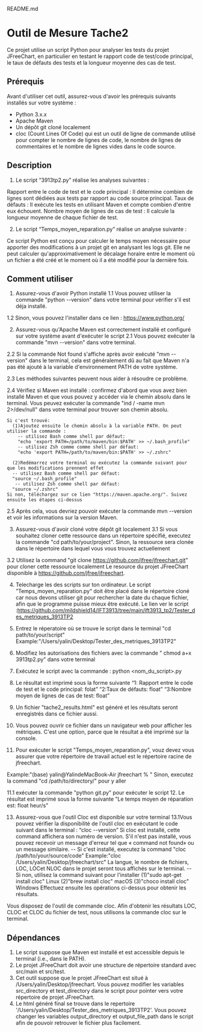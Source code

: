 README.md
# Outil de Mesure Tache2

Ce projet utilise un script Python pour analyser les tests du projet JFreeChart, en particulier en testant le rapport code de test/code principal, le taux de défauts des tests et la longueur moyenne des cas de test.

## Prérequis

Avant d'utiliser cet outil, assurez-vous d'avoir les prérequis suivants installés sur votre système :
- Python 3.x.x
- Apache Maven
- Un dépôt git cloné localement
- cloc (Count Lines Of Code) qui est un outil de ligne de commande utilisé pour compter le nombre de lignes de code, le nombre de lignes de commentaires et le nombre de lignes vides dans le code source.

## Description
1. Le script “3913tp2.py” réalise les analyses suivantes :

Rapport entre le code de test et le code principal : Il détermine combien de lignes sont dédiées aux tests par rapport au code source principal.
Taux de défauts : Il exécute les tests en utilisant Maven et compte combien d'entre eux échouent.
Nombre moyen de lignes de cas de test : Il calcule la longueur moyenne de chaque fichier de test.

2. Le script “Temps_moyen_reparation.py” réalise un analyse suivante :

Ce script Python est conçu pour calculer le temps moyen nécessaire pour apporter des modifications à un projet git en analysant les logs git.
Elle ne peut calculer qu'approximativement le décalage horaire entre le moment où un fichier a été créé et le moment où il a été modifié pour la dernière fois.


## Comment utiliser
1. Assurez-vous d'avoir Python installé
  1.1 Vous pouvez utiliser la commande "python --version" dans votre terminal pour vérifier s'il est déja installé.

  1.2 Sinon, vous pouvez l'installer dans ce lien : https://www.python.org/

2. Assurez-vous qu'Apache Maven est correctement installé et configuré sur votre système avant d'exécuter le script
  2.1 Vous pouvez exécuter la commande "mvn --version" dans votre terminal.

  2.2 Si la commande Not found s'affiche après avoir exécuté "mvn --version" dans le terminal, cela est généralement dû au fait que Maven n'a pas été ajouté à la variable d'environnement PATH de votre système. 
  
  2.3 Les méthodes suivantes peuvent nous aider à résoudre ce problème.

  2.4 Vérifiez si Maven est installé : confirmez d'abord que vous avez bien installé Maven et que vous pouvez y accéder via le chemin absolu dans le terminal. 
      Vous peuvez exécuter la commande "ind / -name mvn 2>/dev/null"  dans votre terminal pour trouver son chemin absolu.

    Si c'est trouvé: 
      (1)Ajoutez ensuite le chemin absolu à la variable PATH. On peut utiliser la commande :
        -- utilisez Bash comme shell par défaut:
        "echo 'export PATH=/path/to/maven/bin:$PATH' >> ~/.bash_profile"
        -- utilisez Zsh comme comme shell par défaut:
        "echo 'export PATH=/path/to/maven/bin:$PATH' >> ~/.zshrc"

      (2)Redémarrez votre terminal ou exécutez la commande suivant pour que les modifications prennent effet
      -- utilisez Bash comme shell par défaut:
      "source ~/.bash_profile"
       -- utilisez Zsh comme shell par défaut:
      "source ~/.zshrc"
    Si non, téléchargez sur ce lien "https://maven.apache.org/". Suivez ensuite les étapes ci-dessus

  2.5 Après cela, vous devriez pouvoir exécuter la commande mvn --version et voir les informations sur la version Maven.

3. Assurez-vous d'avoir cloné votre dépôt git localement
  3.1 Si vous souhaitez cloner cette ressource dans un répertoire spécifié, executez la commande "cd path/to/your/project".
  Sinon, la ressource sera clonée dans le répertoire dans lequel vous vous trouvez actuellement

  3.2 Utilisez la command "git clone https://github.com/jfree/jfreechart.git" pour cloner cette ressource localement
   Le resource du projet JFreeChart disponible à https://github.com/jfree/jfreechart.


4. Telecharge les des scripts sur ton ordinateur. Le script ”Temps_moyen_reparation.py“ doit être placé dans le répertoire cloné car
   nous devons utiliser git pour rechercher la date du chaque fichier, afin que le programme puisse mieux être exécuté.
   Le lien ver le script :https://github.com/mildshield14/IFT3913/tree/main/ift3913_tp2/Tester_des_metriques_3913TP2

5. Entrez le réperatoire où se trouve le script dans le terminal
    "cd path/to/your/script"
    Example:"/Users/yalin/Desktop/Tester_des_metriques_3913TP2"

6. Modifiez les autorisations des fichiers avec la commande " chmod a+x 3913tp2.py" dans votre terminal

7. Exécutez le script avec la commande : python <nom_du_script>.py

8. Le résultat est imprimé sous la forme suivante
  “1: Rapport entre le code de test et le code principal: folat”
  “2:Taux de défauts: float”
  “3:Nombre moyen de lignes de cas de test: float”

9. Un fichier "tache2_results.html" est généré et les résultats seront enregistrés dans ce fichier aussi.

10. Vous pouvez ouvrir ce fichier dans un navigateur web pour afficher les métriques. C'est une option, parce que le résultat a été   imprimé sur la console.


11. Pour exécuter le script "Temps_moyen_reparation.py", vouz devez vous assurer que votre répertoire de travail actuel est le       répertoire racine de jfreechart.

Example:"(base) yalin@YalindeMacBook-Air jfreechart % "
Sinon, executez la command "cd /path/to/directory/" pour y aller

  11.1 exécuter la commande "python git.py" pour exécuter le script
12. Le résultat est imprimé sous la forme suivante
    "Le temps moyen de réparation est: float heur/s"
  
13. Assurez-vous que l'outil Cloc est disponible sur votre terminal
  13.1Vous pouvez vérifier la disponibilité de l'outil cloc en exécutant le code suivant dans le terminal :
    “cloc --version”
    Si cloc est installé, cette command affichera son numéro de version. S'il n'est pas installé, vous pouvez recevoir un message d'erreur tel que « command not found» ou un message similaire.
    -- Si c'est installé, executez la command "cloc /path/to/your/source/code"
      Example:"cloc /Users/yalin/Desktop/jfreechart/src"
      La langue, le nombre de fichiers, LOC, LOCet NLOC dans le projet seront tous affichés sur le terminal.
    -- Si non, utilisez la command suivant pour l'installer
      (1)"sudo apt-get install cloc" Linux
      (2)"brew install cloc" macOS
      (3)"choco install cloc" Windows
      Effectuez ensuite les opérations ci-dessus pour obtenir les résultats.





Vous disposez de l'outil de commande cloc. Afin d'obtenir les résultats LOC, CLOC et CLOC du fichier de test, nous utilisons la commande cloc sur le terminal.

## Dépendances
1. Le script suppose que Maven est installé et est accessible depuis le terminal (i.e., dans le PATH).
2. Le projet JFreeChart doit avoir une structure de répertoire standard avec src/main et src/test.
3. Cet outil suppose que le projet JFreeChart est situé à /Users/yalin/Desktop/jfreechart. Vous pouvez modifier les variables src_directory et test_directory dans le script pour pointer vers votre répertoire de projet JFreeChart.
4. Le html généré final se trouve dans le repertoire '/Users/yalin/Desktop/Tester_des_metriques_3913TP2'. Vous pouvez changer les variables output_directory et output_file_path dans le script afin de pouvoir retrouver le fichier plus facilement.
